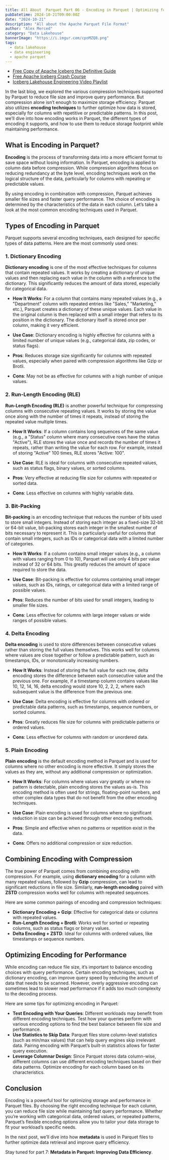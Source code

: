 ```yaml
---
title: All About  Parquet Part 06 - Encoding in Parquet | Optimizing for Storage
pubDatetime: 2024-10-21T09:00:00Z
date: "2024-10-21"
description: "All about the Apache Parquet File Format"
author: "Alex Merced"
category: "Data Lakehouse"
bannerImage: "https://i.imgur.com/cpoMZQ8.png"
tags:
  - data lakehouse
  - data engineering
  - apache parquet
---
```


- [Free Copy of Apache Iceberg the Definitive Guide](https://hello.dremio.com/wp-apache-iceberg-the-definitive-guide-reg.html?utm_source=alexmerced&utm_medium=external_blog&utm_campaign=allaboutparquet)
- [Free Apache Iceberg Crash Course](https://hello.dremio.com/webcast-an-apache-iceberg-lakehouse-crash-course-reg.html?utm_source=alexmerced&utm_medium=external_blog&utm_campaign=allaboutparquet)
- [Iceberg Lakehouse Engineering Video Playlist](https://www.youtube.com/watch?v=SIriNcVIGJQ&list=PLsLAVBjQJO0p0Yq1fLkoHvt2lEJj5pcYe)

In the last blog, we explored the various compression techniques supported by Parquet to reduce file size and improve query performance. But compression alone isn’t enough to maximize storage efficiency. Parquet also utilizes **encoding techniques** to further optimize how data is stored, especially for columns with repetitive or predictable patterns. In this post, we’ll dive into how encoding works in Parquet, the different types of encoding it supports, and how to use them to reduce storage footprint while maintaining performance.

## What is Encoding in Parquet?

**Encoding** is the process of transforming data into a more efficient format to save space without losing information. In Parquet, encoding is applied to column data before compression. While compression algorithms focus on reducing redundancy at the byte level, encoding techniques work on the logical structure of the data, particularly for columns with repeating or predictable values.

By using encoding in combination with compression, Parquet achieves smaller file sizes and faster query performance. The choice of encoding is determined by the characteristics of the data in each column. Let’s take a look at the most common encoding techniques used in Parquet.

## Types of Encoding in Parquet

Parquet supports several encoding techniques, each designed for specific types of data patterns. Here are the most commonly used ones:

### 1. **Dictionary Encoding**

**Dictionary encoding** is one of the most effective techniques for columns that contain repeated values. It works by creating a dictionary of unique values and then replacing each value in the column with a reference to the dictionary. This significantly reduces the amount of data stored, especially for categorical data.

- **How It Works**: For a column that contains many repeated values (e.g., a "Department" column with repeated entries like "Sales," "Marketing," etc.), Parquet creates a dictionary of these unique values. Each value in the original column is then replaced with a small integer that refers to its position in the dictionary. The dictionary itself is stored once per column, making it very efficient.
  
- **Use Case**: Dictionary encoding is highly effective for columns with a limited number of unique values (e.g., categorical data, zip codes, or status flags).

- **Pros**: Reduces storage size significantly for columns with repeated values, especially when paired with compression algorithms like Gzip or Brotli.
- **Cons**: May not be as effective for columns with a high number of unique values.

### 2. **Run-Length Encoding (RLE)**

**Run-Length Encoding (RLE)** is another powerful technique for compressing columns with consecutive repeating values. It works by storing the value once along with the number of times it repeats, instead of storing the repeated value multiple times.

- **How It Works**: If a column contains long sequences of the same value (e.g., a "Status" column where many consecutive rows have the status "Active"), RLE stores the value once and records the number of times it repeats, rather than writing the value for each row. For example, instead of storing "Active" 100 times, RLE stores "Active: 100".
  
- **Use Case**: RLE is ideal for columns with consecutive repeated values, such as status flags, binary values, or sorted columns.

- **Pros**: Very effective at reducing file size for columns with repeated or sorted data.
- **Cons**: Less effective on columns with highly variable data.

### 3. **Bit-Packing**

**Bit-packing** is an encoding technique that reduces the number of bits used to store small integers. Instead of storing each integer as a fixed-size 32-bit or 64-bit value, bit-packing stores each integer in the smallest number of bits necessary to represent it. This is particularly useful for columns that contain small integers, such as IDs or categorical data with a limited number of categories.

- **How It Works**: If a column contains small integer values (e.g., a column with values ranging from 0 to 10), Parquet will use only 4 bits per value instead of 32 or 64 bits. This greatly reduces the amount of space required to store the data.

- **Use Case**: Bit-packing is effective for columns containing small integer values, such as IDs, ratings, or categorical data with a limited range of possible values.

- **Pros**: Reduces the number of bits used for small integers, leading to smaller file sizes.
- **Cons**: Less effective for columns with large integer values or wide ranges of possible values.

### 4. **Delta Encoding**

**Delta encoding** is used to store differences between consecutive values rather than storing the full values themselves. This works well for columns where values are close together or follow a predictable pattern, such as timestamps, IDs, or monotonically increasing numbers.

- **How It Works**: Instead of storing the full value for each row, delta encoding stores the difference between each consecutive value and the previous one. For example, if a timestamp column contains values like 10, 12, 14, 16, delta encoding would store 10, 2, 2, 2, where each subsequent value is the difference from the previous one.
  
- **Use Case**: Delta encoding is effective for columns with ordered or predictable data patterns, such as timestamps, sequence numbers, or sorted columns.

- **Pros**: Greatly reduces file size for columns with predictable patterns or ordered values.
- **Cons**: Less effective for columns with random or unordered data.

### 5. **Plain Encoding**

**Plain encoding** is the default encoding method in Parquet and is used for columns where no other encoding is more effective. It simply stores the values as they are, without any additional compression or optimization.

- **How It Works**: For columns where values vary greatly or where no pattern is detectable, plain encoding stores the values as-is. This encoding method is often used for strings, floating-point numbers, and other complex data types that do not benefit from the other encoding techniques.
  
- **Use Case**: Plain encoding is used for columns where no significant reduction in size can be achieved through other encoding methods.

- **Pros**: Simple and effective when no patterns or repetition exist in the data.
- **Cons**: Offers no additional compression or size reduction.

## Combining Encoding with Compression

The true power of Parquet comes from combining encoding with compression. For example, using **dictionary encoding** for a column with many repeated values, followed by **Gzip** compression, can lead to significant reductions in file size. Similarly, **run-length encoding** paired with **ZSTD** compression works well for columns with repeated sequences.

Here are some common pairings of encoding and compression techniques:

- **Dictionary Encoding + Gzip**: Effective for categorical data or columns with repeated values.
- **Run-Length Encoding + Brotli**: Works well for sorted or repeating columns, such as status flags or binary values.
- **Delta Encoding + ZSTD**: Ideal for columns with ordered values, like timestamps or sequence numbers.

## Optimizing Encoding for Performance

While encoding can reduce file size, it’s important to balance encoding choices with query performance. Certain encoding techniques, such as dictionary encoding, can improve query speed by reducing the amount of data that needs to be scanned. However, overly aggressive encoding can sometimes lead to slower read performance if it adds too much complexity to the decoding process.

Here are some tips for optimizing encoding in Parquet:

- **Test Encoding with Your Queries**: Different workloads may benefit from different encoding techniques. Test how your queries perform with various encoding options to find the best balance between file size and performance.
- **Use Statistics to Skip Data**: Parquet files store column-level statistics (such as min/max values) that can help query engines skip irrelevant data. Pairing encoding with Parquet’s built-in statistics allows for faster query execution.
- **Leverage Columnar Design**: Since Parquet stores data column-wise, different columns can use different encoding techniques based on their data patterns. Optimize encoding for each column based on its characteristics.

## Conclusion

Encoding is a powerful tool for optimizing storage and performance in Parquet files. By choosing the right encoding technique for each column, you can reduce file size while maintaining fast query performance. Whether you’re working with categorical data, ordered values, or repeated patterns, Parquet’s flexible encoding options allow you to tailor your data storage to fit your workload’s specific needs.

In the next post, we’ll dive into how **metadata** is used in Parquet files to further optimize data retrieval and improve query efficiency.

Stay tuned for part 7: **Metadata in Parquet: Improving Data Efficiency**.
